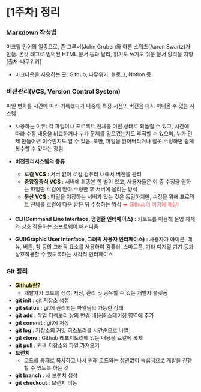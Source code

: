 # [1주차] 정리

### Markdown 작성법

마크업 언어의 일종으로, 존 그루버(John Gruber)와 아론 스워츠(Aaron Swartz)가 만듦. 온갖 태그로 범벅된 HTML 문서 등과 달리, 읽기도 쓰기도 쉬운 문서 양식을 지향 [출처-나무위키]

- 마크다운을 사용하는 곳: Github, 나무위키, 블로그, Notion 등

### 버전관리(VCS, Version Control System)

파일 변화를 시간에 따라 기록했다가 나중에 특정 시점의 버전을 다시 꺼내올 수 있는 시스템

- 사용하는 이유: 각 파일이나 프로젝트 전체를 이전 상태로 되돌릴 수 있고, 시간에 따라 수정 내용을 비교하거나 누가 문제를 일으켰는지도 추적할 수 있으며, 누가 언제 만들어낸 이슈인지도 알 수 있음. 또한, 파일을 잃어버리거나 잘못 수정하면 쉽게 복수할 수 있다는 장점

- **버전관리시스템의 종류**

  - <span style="background-color:#FFFFF0"> **로컬 VCS** </span> : 서버 없이 로컬 컴퓨터 내에서 버전을 관리
  - <span style="background-color:#FFFFF0"> **중앙집중식 VCS** </span> : 서버에 최종본 한 벌이 있고, 사용자들은 이 중 수정을 원하는 파일만 로컬에 받아 수정한 후 서버에 올리는 방식
  - <span style="background-color:#FFFFF0"> **분산 VCS** </span> : 파일을 저장하는 서버가 있는 것은 동일하지만, 수정을 위해 프로젝트 전체를 로컬에 다운 받은 뒤 수정하는 방식 <span style="color:#FA5858"> ➡️ Github이 여기에 해당! </span>

- **CLI(Command Line Interface, 명령줄 인터페이스)** : 키보드를 이용해 운영 체제와 상호 작용하는 소프트웨어 매커니즘
- **GUI(Graphic User Interface, 그래픽 사용자 인터페이스)** : 사용자가 아이콘, 메뉴, 버튼, 창 등의 그래픽 요소를 사용하여 컴퓨터, 스마트폰, 기타 디지털 기기 등과 상호작용할 수 있도록하는 시각적 인터페이스

### Git 정리

- <span style="background-color:#fff5b1"> **Github란?** </span>
  - 개발자가 코드를 생성, 저장, 관리 및 공유할 수 있는 개발자 플랫폼
- **git init** : git 저장소 생성
- **git status** : git에 관리되는 파일들의 가능한 상태
- **git add** : 작업 디렉토리 상의 변경 내용을 스테이징 영역에 추가
- **git commit** : git에 저장
- **git log** : 저장소의 커밋 히스토리를 시간순으로 나열
- **git clone** : Github 레포지토리에 있는 내용을 로컬에 복제
- **git pull** : 원격 저장소의 파일 가져오기
- **브랜치**
  - 코드를 통째로 복사하고 나서 원래 코드와는 상관없이 독립적으로 개발을 진행할 수 있도록 하는 것
- **git branch** : 새 브랜치 생성
- **git checkout** : 브랜치 이동
